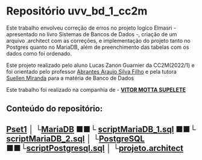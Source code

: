 # Repositório uvv_bd_1_cc2m

Este trabalho envolveu correção de erros no projeto logico Elmasri - apresentado no livro Sistemas de Bancos de Dados -, criação de um arquivo .architect com as correções, e implementação do projeto tanto no Postgres quanto no MariaDB, além de preenchimento das tabelas com os dados como foi ordenado.

Este projeto realizado pelo aluno Lucas Zanon Guarnier da CC2M(2022/1) e foi orientado pelo professor [Abrantes Araujo Silva Filho](https://github.com/abrantesasf) e pela tutora [Suellen Miranda](https://github.com/SuellenMiranda) para a matéria de Banco de Dados 

Este trabalho foi realizado na companhia de - **[VITOR MOTTA SUPELETE](https://github.com/OCVitin)**

## Conteúdo do repositório:

[Pset1](https://github.com/marsh090/uvv_bd_1_cc2m/tree/main/pset1 "pset1")
│
└[MariaDB](https://github.com/marsh090/uvv_bd_1_cc2m/tree/main/pset1/MariaDB "MariaDB")
■■└ [scriptMariaDB_1.sql](https://github.com/marsh090/uvv_bd_1_cc2m/blob/main/pset1/MariaDB/scriptMariaDB_1.sql "scriptMariaDB_1.sql")
■■└ [scriptMariaDB_2.sql](https://github.com/marsh090/uvv_bd_1_cc2m/blob/main/pset1/MariaDB/scriptMariaDB_2.sql "scriptMariaDB_2.sql")
│
└[PostgreSQL](https://github.com/marsh090/uvv_bd_1_cc2m/tree/main/pset1/PostgreSQL "PostgreSQL")
■■└[scriptPostgresql.sql](https://github.com/marsh090/uvv_bd_1_cc2m/blob/main/pset1/PostgreSQL/scriptPostgresql.sql "scriptPostgresql.sql")
│
└[projeto.architect](https://github.com/marsh090/uvv_bd_1_cc2m/blob/main/pset1/projeto.architect "projeto.architect")
---
